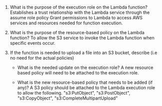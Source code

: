 1. What is the purpose of the execution role on the Lambda function?
   Establishes a trust relationship with the Lambda service through the assume role policy
   Grant permissions to Lambda to access AWS services and resources needed for function execution.

2. What is the purpose of the resource-based policy on the Lambda function?
   To allow the S3 service to invoke the Lambda function when specific events occur.

3. If the function is needed to upload a file into an S3 bucket, describe (i.e no need for the actual policies)

   - What is the needed update on the execution role?
     A new resource based policy will need to be attached to the execution role.

   - What is the new resource-based policy that needs to be added (if any)?
     A S3 policy should be attached to the Lambda execution role to allow the following.
     "s3:PutObject",
     "s3:PostObject",
     "s3:CopyObject",
     "s3:CompleteMultipartUpload"
